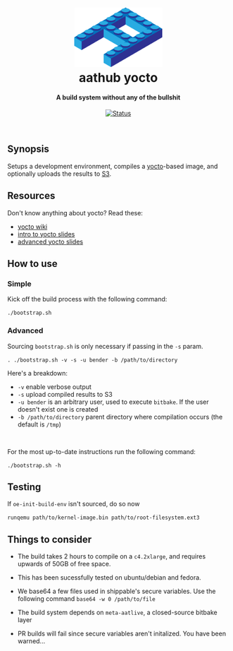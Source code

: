 <h1 align="center">
  <a href="https://github.com/ableat/aathub-yocto"><img src="docs/imgs/brick.png" alt="aathub yocto" width="200"></a>
  <!-- https://pixabay.com/en/letter-alphabet-parts-reading-1546830/ -->
  <br>
  aathub yocto
  <br>
</h1>

<h4 align="center">A build system without any of the bullshit</h4>

<p align="center">
  <a href="https://app.shippable.com/github/ableat/aathub-yocto">
    <img src="https://api.shippable.com/projects/59e7522854c135070007087a/badge?branch=master"
         alt="Status">
  </a>
</p>

<br>

## Synopsis

Setups a development environment, compiles a [yocto](https://www.yoctoproject.org/)-based image, and optionally uploads the results to [S3](https://aws.amazon.com/s3/).

## Resources

Don't know anything about yocto? Read these:
  - [yocto wiki](https://wiki.yoctoproject.org/wiki/Main_Page)
  - [intro to yocto slides](https://docs.google.com/presentation/d/1LmI3mHoD_Dzl8wplIYcUBrFF8BzDb_EadTvfbnpSK7Q/edit#slide=id.p4)
  - [advanced yocto slides](https://docs.google.com/presentation/d/1HoDtyN5SzlmuTN47ab4Y7w_i6c_VEW6EBUD944ntf38/edit#slide=id.p4)

## How to use

### Simple

Kick off the build process with the following command:
```
./bootstrap.sh
```

### Advanced

Sourcing `bootstrap.sh` is only necessary if passing in the `-s` param.

```
. ./bootstrap.sh -v -s -u bender -b /path/to/directory
```

Here's a breakdown:

- `-v` enable verbose output
- `-s` upload compiled results to S3
- `-u bender` is an arbitrary user, used to execute `bitbake`. If the user doesn't exist one is created
- `-b /path/to/directory` parent directory where compilation occurs (the default is `/tmp`)

<br>

For the most up-to-date instructions run the following command:
```
./bootstrap.sh -h
```

## Testing

If `oe-init-build-env` isn't sourced, do so now
```
runqemu path/to/kernel-image.bin path/to/root-filesystem.ext3
```

## Things to consider

- The build takes 2 hours to compile on a `c4.2xlarge`, and requires upwards of 50GB of free space.

- This has been sucessfully tested on ubuntu/debian and fedora.

- We base64 a few files used in shippable's secure variables. Use the following command `base64 -w 0 /path/to/file`

- The build system depends on `meta-aatlive`, a closed-source bitbake layer

- PR builds will fail since secure variables aren't initalized. You have been warned... 
